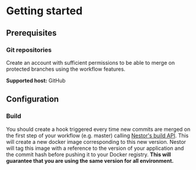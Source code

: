 # Getting started

## Prerequisites

### Git repositories

<a name="github-account-prerequisite"></a>
Create an account with sufficient permissions to be able to merge on protected branches using the workflow features.

**Supported host:** GitHub

## Configuration

### Build

You should create a hook triggered every time new commits are merged on the first step of your workflow (e.g. master) calling [Nestor's build API](./api.md#api-build-api).
This will create a new docker image corresponding to this new version.
Nestor will tag this image with a reference to the version of your application and the commit hash before pushing it to your Docker registry.
**This will guarantee that you are using the same version for all environment.**
